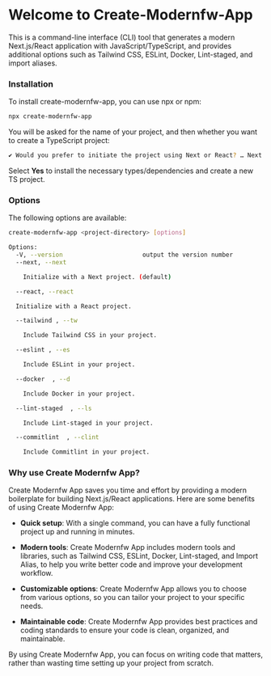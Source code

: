 # Welcome to Create-Modernfw-App

This is a command-line interface (CLI) tool that generates a modern Next.js/React application with JavaScript/TypeScript, and provides additional options such as Tailwind CSS, ESLint, Docker, Lint-staged, and import aliases.

### Installation

To install create-modernfw-app, you can use npx or npm:

```bash
npx create-modernfw-app
```

You will be asked for the name of your project, and then whether you want to
create a TypeScript project:

```bash
✔ Would you prefer to initiate the project using Next or React? … Next / React
```

Select **Yes** to install the necessary types/dependencies and create a new TS project.

### Options

The following options are available:

```bash
create-modernfw-app <project-directory> [options]

Options:
  -V, --version                      output the version number
  --next, --next

    Initialize with a Next project. (default)

  --react, --react

  Initialize with a React project.

  --tailwind , --tw

    Include Tailwind CSS in your project.

  --eslint , --es

    Include ESLint in your project.

  --docker  , --d

    Include Docker in your project.

  --lint-staged  , --ls

    Include Lint-staged in your project.

  --commitlint  , --clint

    Include Commitlint in your project.
```

### Why use Create Modernfw App?

Create Modernfw App saves you time and effort by providing a modern boilerplate for building Next.js/React applications. Here are some benefits of using Create Modernfw App:

- **Quick setup**: With a single command, you can have a fully functional project up and running in minutes.

- **Modern tools**: Create Modernfw App includes modern tools and libraries, such as Tailwind CSS, ESLint, Docker, Lint-staged, and Import Alias, to help you write better code and improve your development workflow.

- **Customizable options**: Create Modernfw App allows you to choose from various options, so you can tailor your project to your specific needs.

- **Maintainable code**: Create Modernfw App provides best practices and coding standards to ensure your code is clean, organized, and maintainable.

By using Create Modernfw App, you can focus on writing code that matters, rather than wasting time setting up your project from scratch.
